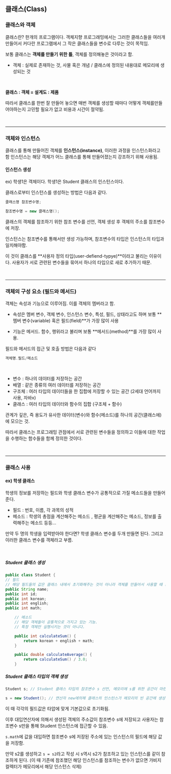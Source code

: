 ## 클래스(Class)

### 클래스와 객체

클래스란? 한개의 프로그램이다.
객체지향 프로그래밍에서는 그러한 클래스들을 여러개 만들어서 커다란 프로그램에서 그 작은 클래스들을 변수로 다루는 것이 목적임.

보통 클래스는 **객체를 만들기 위한 틀**, 객체를 정의해놓은 것이라고 함.

- 객체 : 실제로 존재하는 것, 사물 혹은 개념 / 클래스에 정의된 내용대로 메모리에 생성되는 것

<br>

**클래스 : 객체 = 설계도 : 제품**

따라서 클래스를 한번 잘 만들어 놓으면 매번 객체를 생성할 때마다 어떻게 객체를만들어야하는지 고민할 필요가 없고 비용과 시간이 절약됨.

<br>

---

### 객체와 인스턴스

클래스를 통해 만들어진 객체를 **인스턴스(instance)**, 이러한 과정을 인스턴스화라고 함
인스턴스는 해당 객체가 어느 클래스를 통해 만들어졌는지 강조하기 위해 사용됨.

#### 인스턴스 생성

ex) 학생1은 객체이다. 학생1은 Student 클래스의 인스턴스이다.

클래스로부터 인스턴스를 생성하는 방법은 다음과 같다.

```java
클래스명 참조변수명;

참조변수명 = new 클래스명();
```

클래스의 객체를 참조하기 위한 참조 변수를 선언, 객체 생성 후 객체의 주소를 참조변수에 저장.

인스턴스는 참조변수를 통해서만 생성 가능하며, 참조변수의 타입은 인스턴스의 타입과 일치해야함.

이 것이 클래스를 **사용자 정의 타입(user-defiend-typye)**이라고 불리는 이유이다. 사용자가 서로 관련된 변수들을 묶어서 하나의 타입으로 새로 추가하기 때문.

<br>

---

### 객체의 구성 요소 (필드와 메서드)

객체는 속성과 기능으로 이루어짐. 이를 객체의 멤버라고 함.

- 속성은 멤버 변수, 객체 변수, 인스턴스 변수, 특성, 필드, 상태라고도 하며 보통 **멤버 변수(variable) 혹은 필드(field)**가 가장 많이 사용

- 기능은 메서드. 함수, 행위라고 불리며 보통 **메서드(method)**를 가장 많이 사용.

필드와 메서드의 접근 및 호출 방법은 다음과 같다

```java
객체명.필드/메소드

```

<br>

- 변수 : 하나의 데이터를 저장하는 공간
- 배열 : 같은 종류의 여러 데이터를 저장하는 공간
- 구조체 : 여러 타입의 데이터들을 한 집합에 저장할 수 있는 공간 (2세대 언어까지 사용, 자바x)
- 클래스 : 여러 타입의 데이터와 함수의 집합 (구조체 + 함수)

관계가 깊은, 즉 용도가 유사한 데이터(변수)와 함수(메소드)를 하나의 공간(클래스에)에 모으는 것.

따라서 클래스는 프로그래밍 관점에서 서로 관련된 변수들을 정의하고 이들에 대한 작업을 수행하는 함수들을 함께 정의한 것이다.

<br>

---

### 클래스 사용

#### ex) 학생 클래스

학생의 정보를 저장하는 필드와 학생 클래스 변수가 공통적으로 가질 메소드들을 만들어준다.

- 필드 : 번호, 이름, 각 과목의 성적
- 메소드 : 학생의 총점을 계산해주는 메소드 , 평균을 계산해주는 메소드, 정보를 출력해주는 메소드 등등...

만약 두 명의 학생을 입력받아야 한다면? 학생 클래스 변수를 두개 만들면 된다. 그리고 이러한 클래스 변수를 객체라고 부름.

<br>

##### Student 클래스 생성

```java
public class Student {
// 필드
// 해당 필드들의 값은 클래스 내에서 초기화해주는 것이 아니라 객체를 만들어서 사용할 때 초기화.
public String name;
public int id;
public int korean;
public int english;
public int math;

    // 메소드
    // 해당 객체들이 공통적으로 가지고 있는 기능.
    // 특정 객체만 실행시키는 것이 아니다.

    public int calculateSum() {
        return korean + english + math;
    }

    public double calculateAverage() {
        return calculateSum() / 3.0;
    }
```

##### Student 클래스 타입의 객체 생성

```java
Student s; // Student 클래스 타입의 참조변수 s 선언, 메모리에 s를 위한 공간이 마련됨

s = new Student(); // 연산자 new에의해 클래스의 인스턴스가 메모리의 빈 공간에 생성(이떄 주소값도 할당됨)
```

이 때 각각의 필드값은 타압에 맞게 기본값으로 초기화됨.

이후 대입연산자에 의해서 생성된 객체의 주소값이 참조변수 s에 저장되고 사용자는 참조변수 s만을 통해 Student 인스턴스에 접근할 수 있음.

`s.math`에 값을 대입하면 참조변수 s에 저장된 주소에 있는 인스턴스의 필드에 해당 값을 저장함.

만약 s2를 생성하고 `s = s2`라고 작성 시 s역시 s2가 참조하고 있는 인스턴스를 같이 참조하게 된다. (이 때 기존에 참조했던 해당 인스턴스를 참조하는 변수가 없으면 가비지 컬렉터가 메모리에서 해당 인스턴스 삭제)
